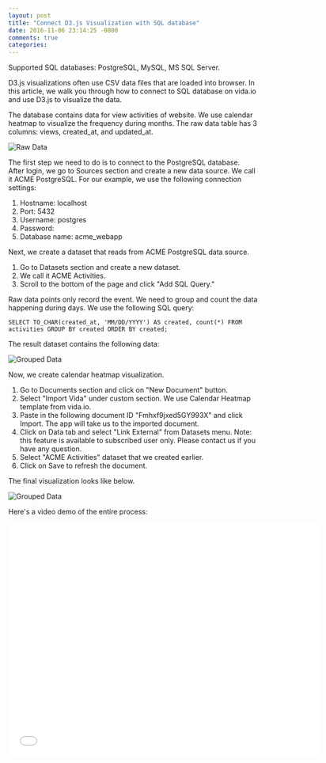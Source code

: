 ```yaml
---
layout: post
title: "Connect D3.js Visualization with SQL database"
date: 2016-11-06 23:14:25 -0800
comments: true
categories: 
---
```


Supported SQL databases: PostgreSQL, MySQL, MS SQL Server.

D3.js visualizations often use CSV data files that are loaded into browser. In this article,
we walk you through how to connect to SQL database on vida.io and use D3.js to visualize the data.

The database contains data for view activities of website. We use calendar heatmap to visualize
the frequency during months. The raw data table has 3 columns: views, created_at, and updated_at.

<img src="http://i.imgur.com/LYyl3lk.png" title="Raw Data" />

<!-- more -->

The first step we need to do is to connect to the PostgreSQL database. After login, we go to
Sources section and create a new data source. We call it ACME PostgreSQL. For our example,
we use the following connection settings:

1. Hostname: localhost
2. Port: 5432
3. Username: postgres
4. Password:
5. Database name: acme_webapp

Next, we create a dataset that reads from ACME PostgreSQL data source.

1. Go to Datasets section and create a new dataset.
2. We call it ACME Activities.
3. Scroll to the bottom of the page and click "Add SQL Query."

Raw data points only record the event. We need to group and count the data happening during days.
We use the following SQL query:

```
SELECT TO_CHAR(created_at, 'MM/DD/YYYY') AS created, count(*) FROM activities GROUP BY created ORDER BY created;
```

The result dataset contains the following data:

<img src="http://i.imgur.com/3YUkuC2.png" title="Grouped Data" />

Now, we create calendar heatmap visualization.

1. Go to Documents section and click on "New Document" button.
2. Select "Import Vida" under custom section. We use Calendar Heatmap template from vida.io.
3. Paste in the following document ID "Fmhxf9jxed5GY993X" and click Import.
The app will take us to the imported document.
4. Click on Data tab and select "Link External" from Datasets menu. Note: this feature is
available to subscribed user only. Please contact us if you have any question.
5. Select "ACME Activities" dataset that we created earlier.
6. Click on Save to refresh the document.

The final visualization looks like below.

<img src="http://i.imgur.com/azVf8th.png" title="Grouped Data" />

Here's a video demo of the entire process:

<iframe width="630" height="472" src="//www.youtube.com/embed/cyWDmGqfzHQ" frameborder="0" allowfullscreen></iframe>
